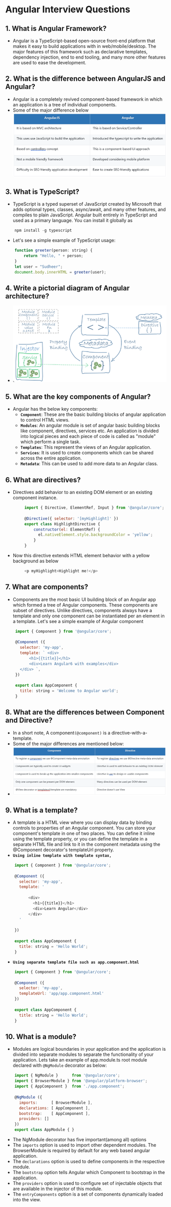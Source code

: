 # Angular Interview Questions

## 1.  What is Angular Framework?
   * Angular is a TypeScript-based open-source front-end platform that makes it easy to build applications with in web/mobile/desktop. The major features of this framework such as  declarative templates, dependency injection, end to end tooling, and many more other features are used to ease the development.

## 2. What is the difference between AngularJS and Angular?
   * Angular is a completely revived component-based framework in which an application is a tree of individual components.
   * Some of the major difference below
    ![](./images/Q2.PNG)

## 3. What is TypeScript?
   *   TypeScript is a typed superset of JavaScript created by Microsoft that adds optional types, classes, async/await, and   many other features, and compiles to plain JavaScript. Angular built entirely in TypeScript and used as a primary language. You can install it globally as
   ``` javascript
       npm install -g typescript
   ```
   * Let's see a simple example of TypeScript usage:

  ``` javascript
      function greeter(person: string) {
          return "Hello, " + person;
      }
      let user = "Sudheer";
      document.body.innerHTML = greeter(user);
  ```
## 4. Write a pictorial diagram of Angular architecture?
   *  ![](./images/Q4.PNG)

## 5. What are the key components of Angular?
   * Angular has the below key components:
      * __`Component`__: These are the basic building blocks of angular application to control HTML views.
      * __`Modules`__: An angular module is set of angular basic building blocks like component, directives, services etc. An   application is divided into logical pieces and each piece of code is called as "module" which perform a single task.
      * __`Templates`__: This represent the views of an Angular application.
      * __`Services`__: It is used to create components which can be shared across the entire application.
      * __`Metadata`__: This can be used to add more data to an Angular class.
## 6. What are directives?
   * Directives add behavior to an existing DOM element or an existing component instance.
      ``` javascript
           import { Directive, ElementRef, Input } from '@angular/core';

           @Directive({ selector: '[myHighlight]' })
           export class HighlightDirective {
               constructor(el: ElementRef) {
                 el.nativeElement.style.backgroundColor = 'yellow';
               }
           }
      ```
   * Now this directive extends HTML element behavior with a yellow background as below
      ``` javascript
           <p myHighlight>Highlight me!</p>
      ```

## 7.	What are components?
   * Components are the most basic UI building block of an Angular app which formed a tree of Angular components. These components are subset of directives. Unlike directives, components always have a template and only one component can be instantiated per an element in a template. Let's see a simple example of Angular component
     ``` javascript
      import { Component } from '@angular/core';

      @Component ({
        selector: 'my-app',
        template: ` <div>
            <h1>{{title}}</h1>
            <div>Learn Angular6 with examples</div>
        </div> `,
      })     

      export class AppComponent {
        title: string = 'Welcome to Angular world';
      }
     ``` 
## 8.	What are the differences between Component and Directive?
   * In a short note, A component`(@component)` is a directive-with-a-template.
   * Some of the major differences are mentioned below:
   *  ![](./images/Q8.PNG)

## 9.	What is a template?
   * A template is a HTML view where you can display data by binding controls to properties of an Angular component. You can store your component's template in one of two places. You can define it inline using the template property, or you can define the template in a separate HTML file and link to it in the component metadata using the @Component decorator's templateUrl property.
   * __`Using inline template with template syntax,`__
   
  ``` javascript
      import { Component } from '@angular/core';

      @Component ({
        selector: 'my-app',
        template: '
            
            <div>
              <h1>{{title}}</h1>
              <div>Learn Angular</div>
            </div>
        '

      })

      export class AppComponent {
        title: string = 'Hello World';
      }
  ``` 
  * __`Using separate template file such as app.component.html`__

  ``` javascript
      import { Component } from '@angular/core';

      @Component ({
        selector: 'my-app',
        templateUrl: 'app/app.component.html'
      })

      export class AppComponent {
        title: string = 'Hello World';
      }
  ```   
## 10.	What is a module?
   * Modules are logical boundaries in your application and the application is divided into separate modules to separate the functionality of your application. Lets take an example of app.module.ts root module declared with `@NgModule` decorator as below:
  ``` javascript
      import { NgModule }      from '@angular/core';
      import { BrowserModule } from '@angular/platform-browser';
      import { AppComponent }  from './app.component';

      @NgModule ({
        imports:      [ BrowserModule ],
        declarations: [ AppComponent ],
        bootstrap:    [ AppComponent ],
        providers: []
      })
      export class AppModule { }
  ```
  * The NgModule decorator has five important(among all) options
  * The `imports` option is used to import other dependent modules. The BrowserModule is required by default for any web based angular application.
  * The `declarations` option is used to define components in the respective module.
  * The `bootstrap` option tells Angular which Component to bootstrap in the application.
  * The `providers` option is used to configure set of injectable objects that are available in the injector of this module.
  * The `entryComponents` option is a set of components dynamically loaded into the view.
     
